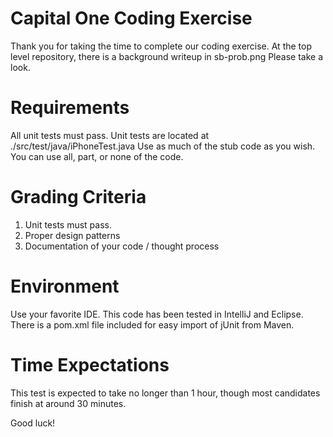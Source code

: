 # Capital One Coding Exercise

Thank you for taking the time to complete our coding exercise.
At the top level repository, there is a background writeup in sb-prob.png
Please take a look.

# Requirements
All unit tests must pass.
Unit tests are located at ./src/test/java/iPhoneTest.java
Use as much of the stub code as you wish.  You can use all, part, or none of the code.

# Grading Criteria
1. Unit tests must pass.
2. Proper design patterns
3. Documentation of your code / thought process

# Environment
Use your favorite IDE.
This code has been tested in IntelliJ and Eclipse.
There is a pom.xml file included for easy import of jUnit from Maven.

# Time Expectations
This test is expected to take no longer than 1 hour, though most candidates finish at around 30 minutes.

Good luck!  